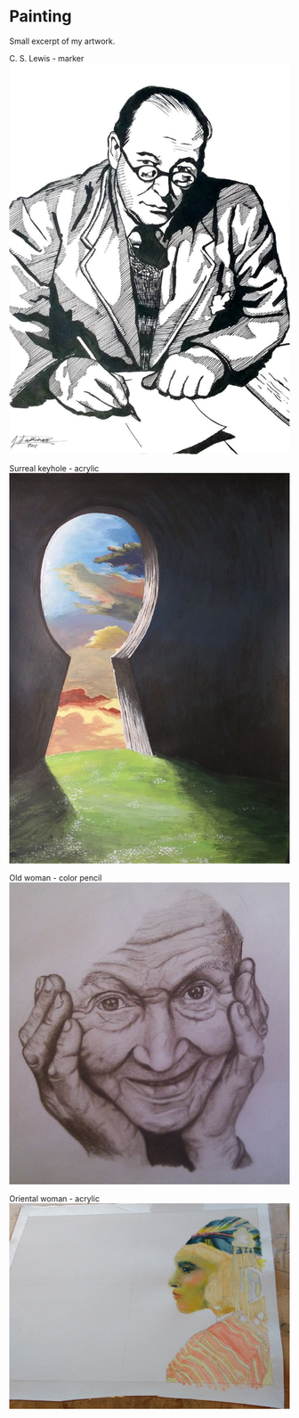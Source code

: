 # Painting
Small excerpt of my artwork.

C. S. Lewis - marker  
![C. S. Lewis - marker](/imgs/1.jpeg)
  
Surreal keyhole - acrylic
![Surreal keyhole - acrylic](/imgs/2.jpeg)
  
Old woman - color pencil
![Old woman - color pencil](/imgs/3.jpg)
  
Oriental woman - acrylic
![Oriental woman - acrylic](/imgs/4.jpg)

